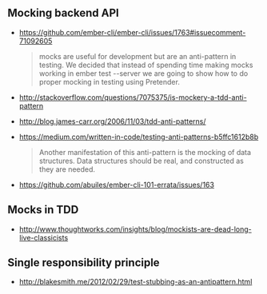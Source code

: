 ## Mocking backend API

* https://github.com/ember-cli/ember-cli/issues/1763#issuecomment-71092605
 
  > mocks are useful for development but are an anti-pattern in testing. We decided that instead of spending time making mocks working in ember test --server we are going to show how to do proper mocking in testing using Pretender.

* http://stackoverflow.com/questions/7075375/is-mockery-a-tdd-anti-pattern
* http://blog.james-carr.org/2006/11/03/tdd-anti-patterns/
* https://medium.com/written-in-code/testing-anti-patterns-b5ffc1612b8b

  > Another manifestation of this anti-pattern is the mocking of data structures. Data structures should be real, and constructed as they are needed.

* https://github.com/abuiles/ember-cli-101-errata/issues/163

## Mocks in TDD

* http://www.thoughtworks.com/insights/blog/mockists-are-dead-long-live-classicists

## Single responsibility principle

* http://blakesmith.me/2012/02/29/test-stubbing-as-an-antipattern.html
